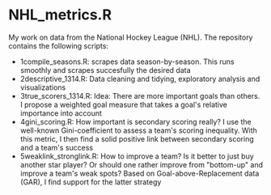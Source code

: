 # NHL_metrics.R
My work on data from the National Hockey League (NHL). The repository contains the following scripts:
* 1compile_seasons.R: scrapes data season-by-season. This runs smoothly and scrapes succesfully the desired data
* 2descriptive_1314.R: Data cleaning and tidying, exploratory analysis and visualizations
* 3true_scorers_1314.R: Idea: There are more important goals than others. I propose a weighted goal measure that takes a goal's relative importance into account
* 4gini_scoring.R:  How important is secondary scoring really? I use the well-known Gini-coefficient to assess a team's scoring inequality. With this metric, I then find a solid positive link between secondary scoring and a team's success
* 5weaklink_stronglink.R: How to improve a team? Is it better to just buy another star player? Or should one rather improve from "bottom-up" and improve a team's weak spots? Based on Goal-above-Replacement data (GAR), I find support for the latter strategy
